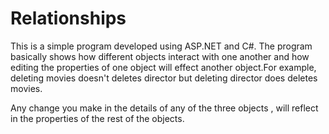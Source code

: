# Relationships

This is a simple program developed using ASP.NET and C#. The program basically shows how different objects interact with one another and how editing the properties of one object will effect another object.For example, deleting movies doesn't deletes director but deleting director does deletes movies.

Any change you make in the details of any of the three objects , will reflect in the properties of the rest of the objects.
